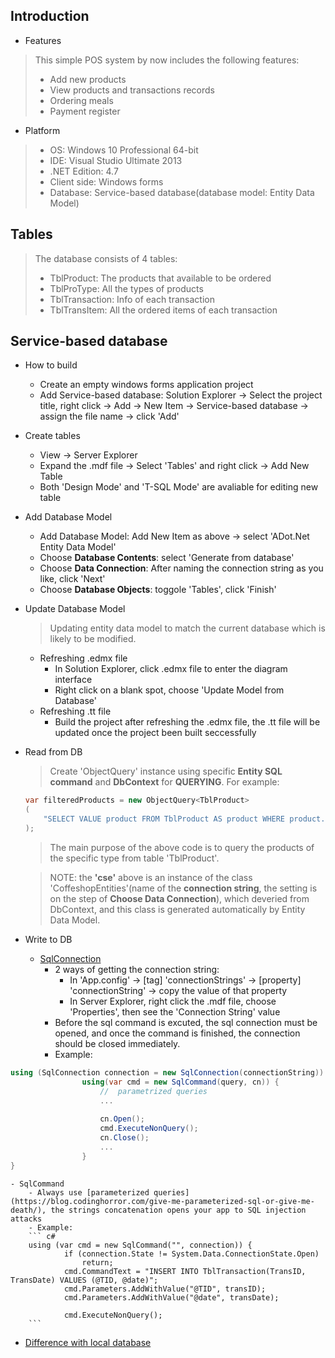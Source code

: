 
## Introduction

- Features
> This simple POS system by now includes the following features: 
> + Add new products
> + View products and transactions records
> + Ordering meals
> + Payment register

- Platform
> + OS: Windows 10 Professional 64-bit
> + IDE: Visual Studio Ultimate 2013
> + .NET Edition: 4.7
> + Client side: Windows forms
> + Database: Service-based database(database model: Entity Data Model)

## Tables
> The database consists of 4 tables:
> + TblProduct: The products that available to be ordered
> + TblProType: All the types of products
> + TblTransaction: Info of each transaction
> + TblTransItem: All the ordered items of each transaction

## Service-based database
+ How to build 
	- Create an empty windows forms application project
	- Add Service-based database: Solution Explorer -> Select the project title, right click -> Add -> New Item -> Service-based database -> assign the file name -> click 'Add'
	
+ Create tables
	- View -> Server Explorer
	- Expand the .mdf file -> Select 'Tables' and right click -> Add New Table
	- Both 'Design Mode' and 'T-SQL Mode' are avaliable for editing new table

+ Add Database Model
	- Add Database Model: Add New Item as above -> select 'ADot.Net Entity Data Model'
	- Choose **Database Contents**: select 'Generate from database'
	- Choose **Data Connection**: After naming the connection string as you like, click 'Next'
	- Choose **Database Objects**: toggole 'Tables', click 'Finish'

+ Update Database Model
	> Updating entity data model to match the current database which is likely to be modified.
	
	+ Refreshing .edmx file
		+ In Solution Explorer, click .edmx file to enter the diagram interface
		+ Right click on a blank spot, choose 'Update Model from Database'
	+ Refreshing .tt file
		+ Build the project after refreshing the .edmx file, the .tt file will be updated once the project been built seccessfully

+ Read from DB
	> Create 'ObjectQuery' instance using specific **Entity SQL command** and **DbContext** for **QUERYING**. For example: 

    ``` c#
    var filteredProducts = new ObjectQuery<TblProduct>
    (
	    "SELECT VALUE product FROM TblProduct AS product WHERE product.ProductType = " + tabPageKey, ((IObjectContextAdapter)cse).ObjectContext
    ); 
    ```
    
    > The main purpose of the above code is to query the products of the specific type from table 'TblProduct'.
    
    > NOTE: the **'cse'** above is an instance of the class 'CoffeshopEntities'(name of the **connection string**, the setting is on the step of **Choose Data Connection**), which deveried from DbContext, and this class is generated automatically by Entity Data Model.
    
+ Write to DB
	- [SqlConnection](https://docs.microsoft.com/en-us/dotnet/api/system.data.sqlclient.sqlconnection?view=netframework-4.7.2)
		- 2 ways of getting the connection string:
			- In 'App.config' -> [tag] 'connectionStrings' -> [property] 'connectionString' -> copy the value of that property
			- In Server Explorer, right click the .mdf file, choose 'Properties', then see the 'Connection String' value
        - Before the sql command is excuted, the sql connection must be opened, and once the command is finished, the connection should be closed immediately.
        - Example:
``` c#
using (SqlConnection connection = new SqlConnection(connectionString)) {
                using(var cmd = new SqlCommand(query, cn)) {
                    //	parametrized queries
                    ...
                    
                    cn.Open();
                    cmd.ExecuteNonQuery(); 
                    cn.Close();
                    ...
                }
}  
```
	- SqlCommand
		- Always use [parameterized queries](https://blog.codinghorror.com/give-me-parameterized-sql-or-give-me-death/), the strings concatenation opens your app to SQL injection attacks
		- Example:
		``` c#
        using (var cmd = new SqlCommand("", connection)) {
                if (connection.State != System.Data.ConnectionState.Open)
                    return;
                cmd.CommandText = "INSERT INTO TblTransaction(TransID, TransDate) VALUES (@TID, @date)";
                cmd.Parameters.AddWithValue("@TID", transID);
                cmd.Parameters.AddWithValue("@date", transDate);
                
                cmd.ExecuteNonQuery();
        ```
+ [Difference with local database](https://www.codeproject.com/Questions/312261/Confused-in-Local-Database-and-Service-Based-Datab)